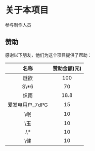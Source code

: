 # 关于本项目

参与制作人员
<script setup>
import { VPTeamMembers } from 'vitepress/theme'

const members = [
    {
    avatar: '/MiuxuE.jpg',
    name: 'MiuxuE',
    title: '项目创始人',
    links: [
      { icon: 'github', link: 'https://github.com/zkhssb' },
    ]
  },
    {
    avatar: '/chenx.png',
    name: 'Ler 丨晨兮',
    title: '提供服务器,文档编辑',
    links: [
      { icon: 'github', link: 'https://github.com/2048781750' },
    ]
  },
    {
    avatar: '/huahua.jpg',
    name: '倒霉蛋花花',
    title: 'Docker 镜像作者',
    links: [
      { icon: 'github', link: 'https://github.com/xrcuo' },
      { icon: 'docker', link: 'https://hub.docker.com/r/xrcuor/easybot' }
    ]
  },
  {
    avatar: '/Dongyanmio.jpg',
    name: 'Dongyanmio',
    title: '文档编辑',
    links: [
      { icon: 'github', link: 'https://github.com/Dongyanmio' }
    ]
  },
  {
    avatar: '/zzh4141.jpg',
    name: 'zzh4141',
    title: '文档编辑',
    links: [
      { icon: 'github', link: 'https://github.com/zzh4141' }
    ]
  }
]
</script>

<VPTeamMembers size="small" :members="members" />

## 赞助

感谢以下朋友，他们为这个项目提供了帮助：

| 名称             | 赞助金额(元) |
| :--------------: | :----------: |
| 谜欲             |     100      |
| S\\*6            |      70      |
| 织雨             |     18.8     |
| 爱发电用户\_7dPG |      15      |
| \\岷             |      10      |
| \\玉             |      10      |
| .\\*             |      10      |
| \\健             |      10      |
